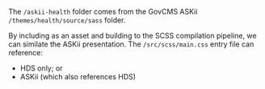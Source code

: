 The `/askii-health` folder comes from the GovCMS ASKii `/themes/health/source/sass` folder.

By including as an asset and building to the SCSS compilation pipeline, we can similate the ASKii presentation. The `/src/scss/main.css` entry file can reference:

- HDS only; or
- ASKii (which also references HDS)
